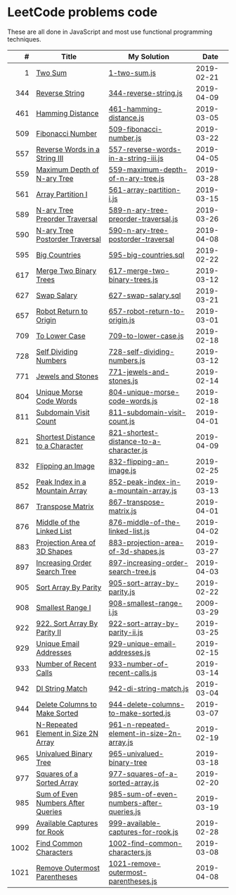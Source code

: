 # LeetCode problems code

These are all done in JavaScript and most use functional programming techniques.

|    # | Title                                                                                                     | My Solution                                                                                                                              | Date       |
| ---: | --------------------------------------------------------------------------------------------------------- | ---------------------------------------------------------------------------------------------------------------------------------------- | ---------- |
|    1 | [Two Sum](https://leetcode.com/problems/two-sum/)                                                         | [1-two-sum.js](https://github.com/Sporkyy/leetcode/blob/master/1-two-sum.js)                                                             | 2019-02-21 |
|  344 | [Reverse String](https://leetcode.com/problems/reverse-string/)                                           | [344-reverse-string.js](https://github.com/Sporkyy/leetcode/blob/master/344-reverse-string.js)                                           | 2019-04-09 |
|  461 | [Hamming Distance](https://leetcode.com/problems/hamming-distance/)                                       | [461-hamming-distance.js](https://github.com/Sporkyy/leetcode/blob/master/461-hamming-distance.js)                                       | 2019-03-05 |
|  509 | [Fibonacci Number](https://leetcode.com/problems/fibonacci-number/)                                       | [509-fibonacci-number.js](https://github.com/Sporkyy/leetcode/blob/master/509-fibonacci-number.js)                                       | 2019-03-22 |
|  557 | [Reverse Words in a String III](https://leetcode.com/problems/reverse-words-in-a-string-iii/)             | [557-reverse-words-in-a-string-iii.js](https://github.com/Sporkyy/leetcode/blob/master/557-reverse-words-in-a-string-iii.js)             | 2019-04-05 |
|  559 | [Maximum Depth of N-ary Tree](https://leetcode.com/problems/maximum-depth-of-n-ary-tree/)                 | [559-maximum-depth-of-n-ary-tree.js](https://github.com/Sporkyy/leetcode/blob/master/559-maximum-depth-of-n-ary-tree.js)                 | 2019-03-28 |
|  561 | [Array Partition I](https://leetcode.com/problems/array-partition-i/)                                     | [561-array-partition-i.js](https://github.com/Sporkyy/leetcode/blob/master/561-array-partition-i.js)                                     | 2019-03-15 |
|  589 | [N-ary Tree Preorder Traversal](https://leetcode.com/problems/n-ary-tree-preorder-traversal/)             | [589-n-ary-tree-preorder-traversal.js](https://github.com/Sporkyy/leetcode/blob/master/589-n-ary-tree-preorder-traversal.js)             | 2019-03-26 |
|  590 | [N-ary Tree Postorder Traversal](https://leetcode.com/problems/n-ary-tree-postorder-traversal/)           | [590-n-ary-tree-postorder-traversal](https://github.com/Sporkyy/leetcode/blob/master/590-n-ary-tree-postorder-traversal)                 | 2019-04-08 |
|  595 | [Big Countries](https://leetcode.com/problems/big-countries/)                                             | [595-big-countries.sql](https://github.com/Sporkyy/leetcode/blob/master/595-big-countries.sql)                                           | 2019-02-22 |
|  617 | [Merge Two Binary Trees](https://leetcode.com/problems/merge-two-binary-trees/)                           | [617-merge-two-binary-trees.js](https://github.com/Sporkyy/leetcode/blob/master/617-merge-two-binary-trees.js)                           | 2019-03-12 |
|  627 | [Swap Salary](https://leetcode.com/problems/swap-salary/)                                                 | [627-swap-salary.sql](https://github.com/Sporkyy/leetcode/blob/master/627-swap-salary.sql)                                               | 2019-03-21 |
|  657 | [Robot Return to Origin](https://leetcode.com/problems/robot-return-to-origin/)                           | [657-robot-return-to-origin.js](https://github.com/Sporkyy/leetcode/blob/master/657-robot-return-to-origin.js)                           | 2019-03-01 |
|  709 | [To Lower Case](https://leetcode.com/problems/to-lower-case/)                                             | [709-to-lower-case.js](https://github.com/Sporkyy/leetcode/blob/master/709-to-lower-case.js)                                             | 2019-02-18 |
|  728 | [Self Dividing Numbers](https://leetcode.com/problems/self-dividing-numbers/)                             | [728-self-dividing-numbers.js](https://github.com/Sporkyy/leetcode/blob/master/728-self-dividing-numbers.js)                             | 2019-03-12 |
|  771 | [Jewels and Stones](https://leetcode.com/problems/jewels-and-stones/)                                     | [771-jewels-and-stones.js](https://github.com/Sporkyy/leetcode/blob/master/771-jewels-and-stones.js)                                     | 2019-02-14 |
|  804 | [Unique Morse Code Words](https://leetcode.com/problems/unique-morse-code-words/)                         | [804-unique-morse-code-words.js](https://github.com/Sporkyy/leetcode/blob/master/804-unique-morse-code-words.js)                         | 2019-02-18 |
|  811 | [Subdomain Visit Count](https://leetcode.com/problems/subdomain-visit-count/)                             | [811-subdomain-visit-count.js](https://github.com/Sporkyy/leetcode/blob/master/811-subdomain-visit-count.js)                             | 2019-04-01 |
|  821 | [Shortest Distance to a Character](https://leetcode.com/problems/shortest-distance-to-a-character/)       | [821-shortest-distance-to-a-character.js](https://github.com/Sporkyy/leetcode/blob/master/821-shortest-distance-to-a-character.js)       | 2019-04-09 |
|  832 | [Flipping an Image](https://leetcode.com/problems/flipping-an-image/)                                     | [832-flipping-an-image.js](https://github.com/Sporkyy/leetcode/blob/master/832-flipping-an-image.js)                                     | 2019-02-25 |
|  852 | [Peak Index in a Mountain Array](https://leetcode.com/problems/peak-index-in-a-mountain-array/)           | [852-peak-index-in-a-mountain-array.js](https://github.com/Sporkyy/leetcode/blob/master/852-peak-index-in-a-mountain-array.js)           | 2019-03-13 |
|  867 | [Transpose Matrix](https://leetcode.com/problems/transpose-matrix/)                                       | [867-transpose-matrix.js](https://github.com/Sporkyy/leetcode/blob/master/867-transpose-matrix.js)                                       | 2019-04-01 |
|  876 | [Middle of the Linked List](https://leetcode.com/problems/middle-of-the-linked-list/)                     | [876-middle-of-the-linked-list.js](https://github.com/Sporkyy/leetcode/blob/master/876-middle-of-the-linked-list.js)                     | 2019-04-02 |
|  883 | [Projection Area of 3D Shapes](https://leetcode.com/problems/projection-area-of-3d-shapes/)               | [883-projection-area-of-3d-shapes.js](https://github.com/Sporkyy/leetcode/blob/master/883-projection-area-of-3d-shapes.js)               | 2019-03-27 |
|  897 | [Increasing Order Search Tree](https://leetcode.com/problems/increasing-order-search-tree/)               | [897-increasing-order-search-tree.js](https://github.com/Sporkyy/leetcode/blob/master/897-increasing-order-search-tree.js)               | 2019-04-03 |
|  905 | [Sort Array By Parity](https://leetcode.com/problems/sort-array-by-parity/)                               | [905-sort-array-by-parity.js](https://github.com/Sporkyy/leetcode/blob/master/905-sort-array-by-parity.js)                               | 2019-02-22 |
|  908 | [Smallest Range I](https://leetcode.com/problems/smallest-range-i/)                                       | [908-smallest-range-i.js](https://github.com/Sporkyy/leetcode/blob/master/908-smallest-range-i.js)                                       | 2009-03-29 |
|  922 | [922. Sort Array By Parity II](https://leetcode.com/problems/sort-array-by-parity-ii/)                    | [922-sort-array-by-parity-ii.js](https://github.com/Sporkyy/leetcode/blob/master/922-sort-array-by-parity-ii.js)                         | 2019-03-25 |
|  929 | [Unique Email Addresses](https://leetcode.com/problems/unique-email-addresses/)                           | [929-unique-email-addresses.js](https://github.com/Sporkyy/leetcode/blob/master/929-unique-email-addresses.js)                           | 2019-02-15 |
|  933 | [Number of Recent Calls](https://leetcode.com/problems/number-of-recent-calls/)                           | [933-number-of-recent-calls.js](https://github.com/Sporkyy/leetcode/blob/master/933-number-of-recent-calls.js)                           | 2019-03-14 |
|  942 | [DI String Match](https://leetcode.com/problems/di-string-match/)                                         | [942-di-string-match.js](https://github.com/Sporkyy/leetcode/blob/master/942-di-string-match.js)                                         | 2019-03-04 |
|  944 | [Delete Columns to Make Sorted](https://leetcode.com/problems/delete-columns-to-make-sorted/)             | [944-delete-columns-to-make-sorted.js](https://github.com/Sporkyy/leetcode/blob/master/944-delete-columns-to-make-sorted.js)             | 2019-03-07 |
|  961 | [N-Repeated Element in Size 2N Array](https://leetcode.com/problems/n-repeated-element-in-size-2n-array/) | [961-n-repeated-element-in-size-2n-array.js](https://github.com/Sporkyy/leetcode/blob/master/961-n-repeated-element-in-size-2n-array.js) | 2019-02-19 |
|  965 | [Univalued Binary Tree](https://leetcode.com/problems/univalued-binary-tree/)                             | [965-univalued-binary-tree](https://github.com/Sporkyy/leetcode/blob/master/965-univalued-binary-tree.js)                                | 2019-03-18 |
|  977 | [Squares of a Sorted Array](https://leetcode.com/problems/squares-of-a-sorted-array/)                     | [977-squares-of-a-sorted-array.js](https://github.com/Sporkyy/leetcode/blob/master/977-squares-of-a-sorted-array.js)                     | 2019-02-20 |
|  985 | [Sum of Even Numbers After Queries](https://leetcode.com/problems/sum-of-even-numbers-after-queries/)     | [985-sum-of-even-numbers-after-queries.js](https://github.com/Sporkyy/leetcode/blob/master/985-sum-of-even-numbers-after-queries.js)     | 2019-03-19 |
|  999 | [Available Captures for Rook](https://leetcode.com/problems/available-captures-for-rook/)                 | [999-available-captures-for-rook.js](https://github.com/Sporkyy/leetcode/blob/master/999-available-captures-for-rook.js)                 | 2019-02-28 |
| 1002 | [Find Common Characters](https://leetcode.com/problems/find-common-characters/)                           | [1002-find-common-characters.js](https://github.com/Sporkyy/leetcode/blob/master/1002-find-common-characters.js)                         | 2019-03-08 |
| 1021 | [Remove Outermost Parentheses](https://leetcode.com/problems/remove-outermost-parentheses/)               | [1021-remove-outermost-parentheses.js](https://github.com/Sporkyy/leetcode/blob/master/1021-remove-outermost-parentheses.js)             | 2019-04-08 |

